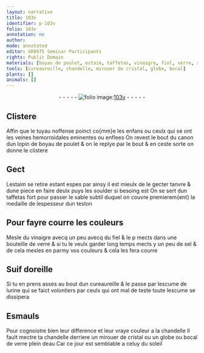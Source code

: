 ```yaml
---
layout: narrative
title: 103v
identifier: p-103v
folio: 103v
annotation: no
author:
mode: annotated
editor: GR8975 Seminar Participants
rights: Public Domain
materials: [boyau de poulet, estaim, taffetas, vinaigre, fiel, verre, sel, Suif doreille, urine, Esmauls, cristal, eau]
tools: [cureaureille, chandelle, mirouer de cristal, globe, bocal]
plants: []
animals: []
---
```


<div class="folio" align="center">- - - - - <a href="http://gallica.bnf.fr/ark:/12148/btv1b10500001g/f212.image" target="_blank"><img src="https://cu-mkp.github.io/2017-workshop-edition/assets/photo-icon.png" alt="folio image: " style="display:inline-block; margin-bottom:-3px;"/>103v</a> - - - - - </div>    

## Clistere

 
 Affin que le tuyau noffense poinct co{mm}e les enfans ou ceulx qui se ont les veines hemorroidales eminentes ou enflees On revest le bout du canon dun lopin de <span class="m">boyau de poulet</span> & on le replye par le bout & en ceste sorte on donne le clistere
    

## Gect

 
 L<span class="m">estaim</span> se retire estant espes par ainsy il est mieulx de le gecter tanvre & dune piece en faire deulx puys les soulder si besoing est On se sert dun <span class="m">taffetas</span> fort pour passer le sable subtil duquel on couvre premierem{ent} la medaille de lespesseur dun teston
    

## Pour fayre courre les couleurs

 
 Mesle du <span class="m">vinaigre</span> avecq un peu avecq du <span class="m">fiel</span> & le p mects dans une bouteille de <span class="m">verre</span> & si tu le veulx garder long temps mects y un peu de <span class="m">sel</span> & de cela mesles en parmy vos couleurs & cela les fera courre
    

## <span class="m">Suif doreille</span>

 
 Si tu en prens asses au bout dun <span class="tl">cureaureille</span> & le passe par lescume de l<span class="m">urine</span> qui se faict volontiers par ceulx qui ont mal de teste toute lescume se dissipera
    

## <span class="m">Esmauls</span>

 
 Pour cognoistre bien leur difference et leur vraye couleur a la <span class="tl">chandelle</span> Il fault mectre ta <span class="tl">chandelle</span> derriere un <span class="tl">mirouer de <span class="m">cristal</span></span> ou un <span class="tl">globe</span> ou <span class="tl">bocal</span> de <span class="m">verre</span> plein d<span class="m">eau</span> Car ce jour est semblable a celuy du soleil
 